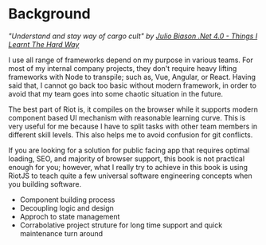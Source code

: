 # Background

*"Understand and stay way of cargo cult" by <a href="https://blog.juliobiason.net/thoughts/things-i-learnt-the-hard-way/" target="_blank">Julio Biason .Net 4.0 - Things I Learnt The Hard Way</a>*

I use all range of frameworks depend on my purpose in various teams. For most of my internal company projects, they don't require heavy lifting frameworks with Node to transpile; such as, Vue, Angular, or React. Having said that, I cannot go back too basic without modern framework, in order to avoid that my team goes into some chaotic situation in the future.

The best part of Riot is, it compiles on the browser while it supports  modern component based UI mechanism with reasonable learning curve. This is very useful for me because I have to split tasks with other team members in different skill levels. This also helps me to avoid confusion for git conflicts.

If you are looking for a solution for public facing app that requires optimal loading, SEO, and majority of browser support, this book is not practical enough for you; however, what I really try to achieve in this book is using RiotJS to teach quite a few universal software engineering concepts when you building software. 

- Component building process
- Decoupling logic and design
- Approch to state management
- Corrabolative project struture for long time support and quick maintenance turn around




